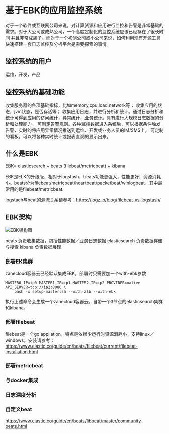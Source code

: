 # 基于EBK的应用监控系统

对于一个软件或互联网公司来说，对计算资源和应用进行监控和告警是非常基础的需求。对于大公司或成熟公司，一个高度定制化的监控系统应该已经存在了很长时间
并且非常成熟了。而对于一个初创公司或小公司来说，如何利用现有开源工具快速搭建一套日志监控及分析平台是需要探索的事情。


## 监控系统的用户

运维，开发，产品

## 监控系统的基础功能
收集服务器的各项基础指标，比如memory,cpu,load,network等；
收集应用的状态，jvm状态，是否存活等； 
收集应用日志，并进行分析和统计。通过日志分析和统计可得到应用的访问统计，异常统计，业务统计。具有进行大规模日志数据的分析和处理能力。
可制定告警规则。各种监控数据进入系统后，可以根据条件触发告警，实时的将应用异常情况推送到运维、开发或业务人员的IM/SMS上。
可定制的看板。可以将各种实时统计或报表直观的显示出来。

## 什么是EBK

EBK= elasticsearch + beats (filebeat/metricbeat) + kibana



EBK是ELK的升级版，相对于logstash，beats功能更强大，性能更好，资源消耗小。beats分为filebeat/metricbeat/heartbeat/packetbeat/winlogbeat，其中最常用的是filebeat/metricbeat.

logstach与beat的源流关系请参考：https://logz.io/blog/filebeat-vs-logstash/

## EBK架构

![EBK架构图](https://www.google.com.hk/url?sa=i&rct=j&q=&esrc=s&source=imgres&cd=&cad=rja&uact=8&ved=0ahUKEwjx4dKE8KTWAhWDjJQKHX-wBusQjRwIBw&url=%68%74%74%70%73%3a%2f%2f%77%77%77%2e%65%6c%61%73%74%69%63%2e%63%6f%2f%67%75%69%64%65%2f%65%6e%2f%62%65%61%74%73%2f%6c%69%62%62%65%61%74%2f%6d%61%73%74%65%72%2f%62%65%61%74%73%2d%72%65%66%65%72%65%6e%63%65%2e%68%74%6d%6c&psig=AFQjCNE2lXCKBeA87Yi1WQYy2HQyrjzK6w&ust=1505485331651854)


beats 负责收集数据，包括性能数据／业务日志数据
elasticsearch 负责数据存储与搜索
kibana 负责数据展现




### 部署EK集群

zanecloud容器云已经默认集成EBK，部署时只需要加一个with-ebk参数

```
MASTER0_IP=ip0 MASTER1_IP=ip1 MASTER2_IP=ip2 PROVIDER=native API_SERVER=tcp://ip2:8080 \
    bash -x setup-master.sh --with-zlb --with-ebk
```

执行上述命令会生成一个zanecloud容器云，自带一个3节点的elasticsearch集群和kibana。


### 部署filebeat

filebeat是一个go appliation，特点是依赖少运行时资源消耗小，支持linux／windows。安装请参考：
https://www.elastic.co/guide/en/beats/filebeat/current/filebeat-installation.html




### 部署metricbeat

### 与docker集成

### 日志深度分析

### 自定义beat

https://www.elastic.co/guide/en/beats/libbeat/master/community-beats.html

